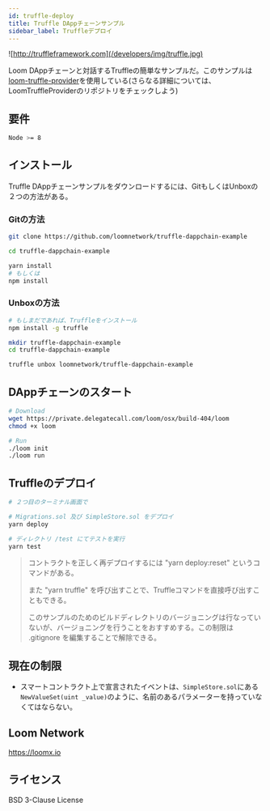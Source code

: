 ```yaml
---
id: truffle-deploy
title: Truffle DAppチェーンサンプル
sidebar_label: Truffleデプロイ
---
```

![http://truffleframework.com](/developers/img/truffle.jpg)

Loom DAppチェーンと対話するTruffleの簡単なサンプルだ。このサンプルは[loom-truffle-provider](https://github.com/loomnetwork/loom-truffle-provider)を使用している(さらなる詳細については、LoomTruffleProviderのリポジトリをチェックしよう)

## 要件

```bash
Node >= 8
```

## インストール

Truffle DAppチェーンサンプルをダウンロードするには、GitもしくはUnboxの２つの方法がある。

### Gitの方法

```bash
git clone https://github.com/loomnetwork/truffle-dappchain-example
```

```bash
cd truffle-dappchain-example

yarn install
# もしくは
npm install
```

### Unboxの方法

```bash
# もしまだであれば、Truffleをインストール
npm install -g truffle

mkdir truffle-dappchain-example
cd truffle-dappchain-example

truffle unbox loomnetwork/truffle-dappchain-example
```

## DAppチェーンのスタート

```bash
# Download
wget https://private.delegatecall.com/loom/osx/build-404/loom
chmod +x loom

# Run
./loom init
./loom run
```

## Truffleのデプロイ

```bash
# ２つ目のターミナル画面で

# Migrations.sol 及び SimpleStore.sol をデプロイ
yarn deploy

# ディレクトリ /test にてテストを実行
yarn test
```

> コントラクトを正しく再デプロイするには "yarn deploy:reset" というコマンドがある。
> 
> また "yarn truffle" を呼び出すことで、Truffleコマンドを直接呼び出すこともできる。
> 
> このサンプルのためのビルドディレクトリのバージョニングは行なっていないが、バージョニングを行うことをおすすめする。この制限は .gitignore を編集することで解除できる。

## 現在の制限

* スマートコントラクト上で宣言されたイベントは、`SimpleStore.sol`にある`NewValueSet(uint _value)`のように、名前のあるパラメーターを持っていなくてはならない。

## Loom Network

<https://loomx.io>

## ライセンス

BSD 3-Clause License